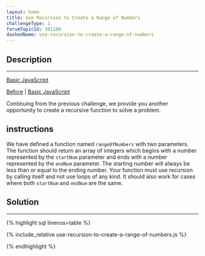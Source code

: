 ```yaml
---
layout: home
title: Use Recursion to Create a Range of Numbers
challengeType: 1
forumTopicId: 301180
dashedName: use-recursion-to-create-a-range-of-numbers
---
```


<div class="row">
<div class="columnStmt" markdown="1">

## Description
------

[Basic JavaScript](./README.md) 

[Before](./use-recursion-to-create-a-countdown.md)  | [Basic JavaScript](../basic-javascript/README.html)

Continuing from the previous challenge, we provide you another opportunity to create a recursive function to solve a problem.

##  instructions 

We have defined a function named `rangeOfNumbers` with two parameters. The function should return an array of integers which begins with a number represented by the `startNum` parameter and ends with a number represented by the `endNum` parameter. The starting number will always be less than or equal to the ending number. Your function must use recursion by calling itself and not use loops of any kind. It should also work for cases where both `startNum` and `endNum` are the same.

</div>
<div class="columnSol" markdown="1">

## Solution
------

{% highlight sql linenos=table %}

{% include_relative use-recursion-to-create-a-range-of-numbers.js %}

{% endhighlight %}

</div>
</div>



